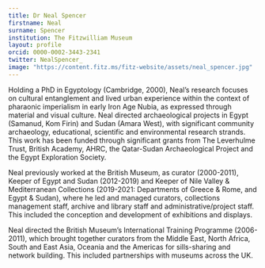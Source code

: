 ```yaml
---
title: Dr Neal Spencer
firstname: Neal
surname: Spencer
institution: The Fitzwilliam Museum
layout: profile
orcid: 0000-0002-3443-2341
twitter: NealSpencer_
image: "https://content.fitz.ms/fitz-website/assets/neal_spencer.jpg"
---
```

Holding a PhD in Egyptology (Cambridge, 2000), Neal’s research focuses on cultural entanglement and lived urban experience within the context of pharaonic imperialism in early Iron Age Nubia, as expressed through material and visual culture. Neal directed archaeological projects in Egypt (Samanud, Kom Firin) and Sudan (Amara West), with significant community archaeology, educational, scientific and environmental research strands. This work has been funded through significant grants from The Leverhulme Trust, British Academy, AHRC, the Qatar-Sudan Archaeological Project and the Egypt Exploration Society.

Neal previously worked at the British Museum, as curator (2000-2011), Keeper of Egypt and Sudan (2012-2019) and Keeper of Nile Valley & Mediterranean Collections (2019-2021: Departments of Greece & Rome, and Egypt & Sudan), where he led and managed curators, collections management staff, archive and library staff and administrative/project staff. This included the conception and development of exhibitions and displays.

Neal directed the British Museum’s International Training Programme (2006-2011), which brought together curators from the Middle East, North Africa, South and East Asia, Oceania and the Americas for sills-sharing and network building. This included partnerships with museums across the UK.
